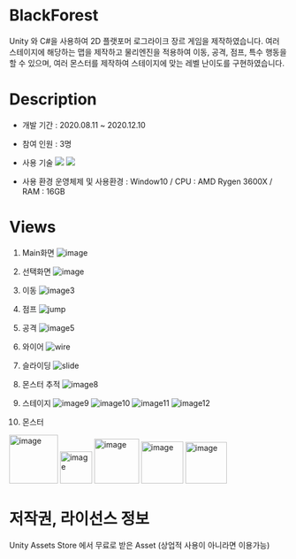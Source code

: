 # BlackForest
Unity 와 C#을 사용하여 2D 플랫포머 로그라이크 장르 게임을 제작하였습니다.
여러 스테이지에 해당하는 맵을 제작하고 물리엔진을 적용하여 이동, 공격, 점프, 특수 행동을 할 수 있으며, 여러 몬스터를 제작하여 스테이지에 맞는 레벨 난이도를 구현하였습니다. 

# Description
 - 개발 기간 : 2020.08.11 ~ 2020.12.10
 - 참여 인원 : 3명
 - 사용 기술
    <img src="https://img.shields.io/badge/Unity-FFFFFF?style=for-the-badge&logo=Unity&logoColor=white">
    <img src="https://img.shields.io/badge/C%23-EA4335?style=for-the-badge&logo=C#&logoColor=white">
    
  - 사용 환경
    운영체제 및 사용환경 : Window10 / CPU : AMD Rygen 3600X / RAM : 16GB 
 
# Views
1. Main화면
![image](https://user-images.githubusercontent.com/67256177/179177403-91a2dae0-1b7c-451b-a5c9-269b65a7e1c8.png)

2. 선택화면
![image](https://user-images.githubusercontent.com/67256177/179177427-60132a19-4e06-4d3f-a19c-3f404277736c.png)

3. 이동 
![image3](https://user-images.githubusercontent.com/67256177/179177204-38ba9c25-7a5a-476e-8d42-ecef6c17fd90.gif)

4. 점프 
![jump](https://user-images.githubusercontent.com/67256177/179179112-fe9e8ca7-b76f-484e-80cc-c2e4c834e8ad.gif)

5. 공격 
![image5](https://user-images.githubusercontent.com/67256177/179177773-a43567cd-4332-415d-9048-91b7f1b882a0.gif)

6. 와이어 
![wire](https://user-images.githubusercontent.com/67256177/179179186-33fd6b63-db49-400e-8f51-7d27c8cc5e72.gif)

7. 슬라이딩 
![slide](https://user-images.githubusercontent.com/67256177/179179215-722e6dab-b8af-4bc9-85fa-6bec7542f94f.gif)

8. 몬스터 추적
![image8](https://user-images.githubusercontent.com/67256177/179177850-12bd7723-e351-4735-8f1d-d66050a4bb64.gif)

9. 스테이지
![image9](https://user-images.githubusercontent.com/67256177/179177997-62d48339-2087-4b6d-80f7-84f77f3829ab.png)
![image10](https://user-images.githubusercontent.com/67256177/179178007-9d999e0b-1854-422d-90dd-a2b5e1049f74.png)
![image11](https://user-images.githubusercontent.com/67256177/179178015-ab374e3b-ef78-408d-b19f-cbc1f8d4690d.png)
![image12](https://user-images.githubusercontent.com/67256177/179177967-c7de9a4a-e2ac-48f3-84c6-2ace0253b55b.png)

10. 몬스터
<img width="88" alt="image" src="https://user-images.githubusercontent.com/67256177/179179708-c3cf5724-cf3c-411e-b063-51ba589307f4.png">
<img width="58" alt="image" src="https://user-images.githubusercontent.com/67256177/179179724-b533df92-090d-41a2-93fc-9aa03ef041a6.png">
<img width="81" alt="image" src="https://user-images.githubusercontent.com/67256177/179179745-56c42401-d57d-49f1-a2ca-bc74494002c9.png">
<img width="76" alt="image" src="https://user-images.githubusercontent.com/67256177/179179765-0be59d51-cfb1-4888-b895-772018149626.png">
<img width="75" alt="image" src="https://user-images.githubusercontent.com/67256177/179179798-3104e0ba-ad7b-48a0-a61b-ccdc4bb0c184.png">


# 저작권, 라이선스 정보
Unity Assets Store 에서 무료로 받은 Asset (상업적 사용이 아니라면 이용가능)
    
